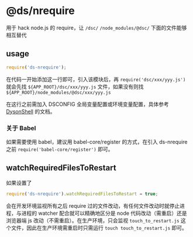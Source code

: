 # @ds/nrequire

用于 hack node.js 的 require，让 `/dsc/` `/node_modules/@dsc/` 下面的文件能够相互替代

## usage

```js
require('ds-nrequire');
```

在代码一开始添加这一行即可，引入该模块后，再 `require('dsc/xxx/yyy.js')` 就会先找 `${APP_ROOT}/dsc/xxx/yyy.js` 文件，如果没有则找 `${APP_ROOT}/node_modules/@dsc/xxx/yyy.js`

在这行之前需加入 DSCONFIG 全局变量配置或环境变量配置，具体参考 [DysonShell](https://www.npmjs.com/package/dysonshell) 的文档。

### 关于 Babel

如果需要使用 babel，建议用 babel-core/register 的方式，在引入 ds-nrequire 之前 `require('babel-core/register')` 即可。

## watchRequiredFilesToRestart

如果设置了

```js
require('ds-nrequire').watchRequiredFilesToRestart = true;
```

会在开发环境监视所有之后 require 过的文件改动，有任何文件改动时就停止进程，与进程的 watcher 配合就可以精确地区分是 node 代码改动（需重启）还是浏览器端 js 改动（不需重启）。在生产环境，只会监视 `touch_to_restart.js` 这个文件，因此在生产环境需重启时只需运行 `touch touch_to_restart.js` 即可。
